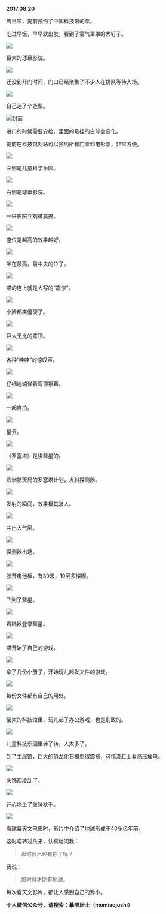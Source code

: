 
          
**2017.08.20**

周日啦，提前预约了中国科技馆的票。

吃过早饭，早早就出发，看到了雾气罩罩的大钉子。

![](//upload-images.jianshu.io/upload_images/51001-312e519d9bcbb595.jpg)


巨大的球幕影院。


![](//upload-images.jianshu.io/upload_images/51001-dbfdf3cf489be1f0.jpg)


还没到开门时间，门口已经聚集了不少人在排队等待入场。


![](//upload-images.jianshu.io/upload_images/51001-18d7931d143d18c5.jpg)


自己选了个造型。


![](//upload-images.jianshu.io/upload_images/51001-ef2a4a26b205b00c.jpg)封面


进门的时候需要安检，里面的悬挂的白球会变化。

提前在科技馆网站可以预约所有门票和电影票，非常方便。


![](//upload-images.jianshu.io/upload_images/51001-44ce3b5eed908a4a.jpg)


左侧是儿童科学乐园。


![](//upload-images.jianshu.io/upload_images/51001-f120b4acbf5d5e84.jpg)


右侧是球幕影院。


![](//upload-images.jianshu.io/upload_images/51001-8f05d79fcca4bd1f.jpg)


一进影院立刻被震撼。


![](//upload-images.jianshu.io/upload_images/51001-e9f7dd7b9a675237.jpg)


座位是越高的效果越好。


![](//upload-images.jianshu.io/upload_images/51001-cce89e66c5b05963.jpg)


坐在最高，最中央的位子。


![](//upload-images.jianshu.io/upload_images/51001-d9102d6ad991f19b.jpg)


喵的连上就是大写的“震惊”。


![](//upload-images.jianshu.io/upload_images/51001-574e43ad227f52b8.jpg)


小脸都笑僵硬了。


![](//upload-images.jianshu.io/upload_images/51001-34fe74dba2ee50f1.jpg)


巨大无比的穹顶。


![](//upload-images.jianshu.io/upload_images/51001-6b241bb956b90aa6.jpg)


各种“哇哇”的惊叹声。


![](//upload-images.jianshu.io/upload_images/51001-05c137bf0430a190.jpg)


仔细地端详着穹顶银幕。


![](//upload-images.jianshu.io/upload_images/51001-8c3669655964b256.jpg)


一起自拍。


![](//upload-images.jianshu.io/upload_images/51001-a2bee00154204c9f.jpg)


星云。


![](//upload-images.jianshu.io/upload_images/51001-31fc54f588003286.jpg)


《罗塞塔》是讲彗星的。


![](//upload-images.jianshu.io/upload_images/51001-1747c1303e599e9f.jpg)


欧洲航天局的罗塞塔计划，发射探测器。


![](//upload-images.jianshu.io/upload_images/51001-9dbdba729af539bc.jpg)


发射的瞬间，效果极其骇人。


![](//upload-images.jianshu.io/upload_images/51001-035c926bfab8aeaa.jpg)


冲出大气层。


![](//upload-images.jianshu.io/upload_images/51001-e19efd818eb4b403.jpg)


探测器出场。


![](//upload-images.jianshu.io/upload_images/51001-9de212bb4f21e989.jpg)


张开电池板，有30米，10层多楼啊。


![](//upload-images.jianshu.io/upload_images/51001-88aebd3745fd7bc7.jpg)


飞到了彗星。


![](//upload-images.jianshu.io/upload_images/51001-5c271f846cdc33c2.jpg)


着陆器登录彗星。


![](//upload-images.jianshu.io/upload_images/51001-4947804f056df1ea.jpg)


喵开始了自己的游戏。


![](//upload-images.jianshu.io/upload_images/51001-773c88da69926257.jpg)


拿了几份小册子，开始玩儿起发文件的游戏。


![](//upload-images.jianshu.io/upload_images/51001-6da5659257343db6.jpg)


每份文件都有自己的用处。


![](//upload-images.jianshu.io/upload_images/51001-195674e76178c23a.jpg)


偌大的科技馆里，玩儿起了办公游戏，也是别致的。


![](//upload-images.jianshu.io/upload_images/51001-9d6e8bdfdfa06296.jpg)


儿童科技乐园里转了转，人太多了。

到了主展馆，巨大的恐龙化石模型很震撼，可惜没赶上看高压放电。


![](//upload-images.jianshu.io/upload_images/51001-a902aadec20811d2.jpg)


头饰都凌乱了。


![](//upload-images.jianshu.io/upload_images/51001-5e1416ec0dd21971.jpg)


开心地坐了重锤秋千。


![](//upload-images.jianshu.io/upload_images/51001-dced860414a70deb.jpg)


看球幕天文电影时，影片中介绍了地球形成于40多亿年前。

这时喵转过头来，认真地问我：
>那时候已经有你了吗？



我说：
>那时候才刚有地球。



每次看天文影片，都让人感到自己的渺小。


**个人微信公众号，请搜索：摹喵居士（momiaojushi）**

        